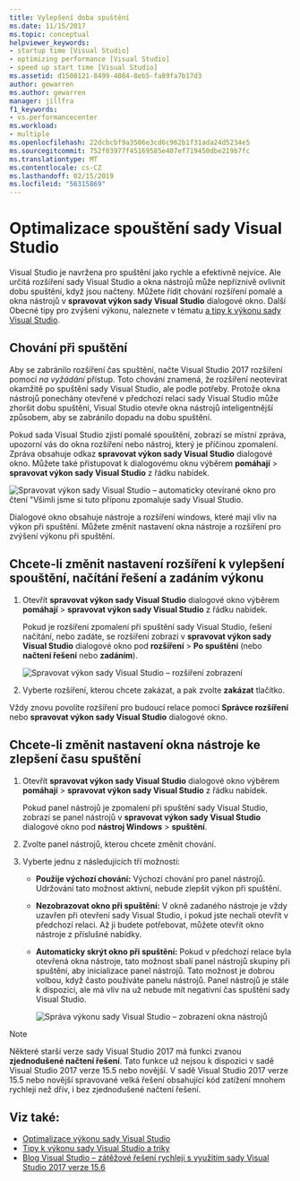 ```yaml
---
title: Vylepšení doba spuštění
ms.date: 11/15/2017
ms.topic: conceptual
helpviewer_keywords:
- startup time [Visual Studio]
- optimizing performance [Visual Studio]
- speed up start time [Visual Studio]
ms.assetid: d1508121-8499-4084-8eb5-fa89fa7b17d3
author: gewarren
ms.author: gewarren
manager: jillfra
f1_keywords:
- vs.performancecenter
ms.workload:
- multiple
ms.openlocfilehash: 22dcbcbf9a3506e3cd6c962b1f31ada24d5234e5
ms.sourcegitcommit: 752f03977f45169585e407ef719450dbe219b7fc
ms.translationtype: MT
ms.contentlocale: cs-CZ
ms.lasthandoff: 02/15/2019
ms.locfileid: "56315869"
---
```

# <a name="optimize-visual-studio-startup-time"></a>Optimalizace spouštění sady Visual Studio

Visual Studio je navržena pro spuštění jako rychle a efektivně nejvíce. Ale určitá rozšíření sady Visual Studio a okna nástrojů může nepříznivě ovlivnit dobu spuštění, když jsou načteny. Můžete řídit chování rozšíření pomalé a okna nástrojů v **spravovat výkon sady Visual Studio** dialogové okno. Další Obecné tipy pro zvýšení výkonu, naleznete v tématu [a tipy k výkonu sady Visual Studio](../ide/visual-studio-performance-tips-and-tricks.md).

## <a name="startup-behavior"></a>Chování při spuštění

Aby se zabránilo rozšíření čas spuštění, načte Visual Studio 2017 rozšíření pomocí _na vyžádání_ přístup. Toto chování znamená, že rozšíření neotevírat okamžitě po spuštění sady Visual Studio, ale podle potřeby. Protože okna nástrojů ponechány otevřené v předchozí relaci sady Visual Studio může zhoršit dobu spuštění, Visual Studio otevře okna nástrojů inteligentnější způsobem, aby se zabránilo dopadu na dobu spuštění.

Pokud sada Visual Studio zjistí pomalé spouštění, zobrazí se místní zpráva, upozorní vás do okna rozšíření nebo nástroj, který je příčinou zpomalení. Zpráva obsahuje odkaz **spravovat výkon sady Visual Studio** dialogové okno. Můžete také přistupovat k dialogovému oknu výběrem **pomáhají** > **spravovat výkon sady Visual Studio** z řádku nabídek.

![Spravovat výkon sady Visual Studio – automaticky otevírané okno pro čtení "Všimli jsme si tuto příponu zpomaluje sady Visual Studio.](../ide/media/vside_perfdialog_popup.png)

Dialogové okno obsahuje nástroje a rozšíření windows, které mají vliv na výkon při spuštění. Můžete změnit nastavení okna nástroje a rozšíření pro zvýšení výkonu při spuštění.

## <a name="a-nameextensions-to-change-extension-settings-to-improve-startup-solution-load-and-typing-performance"></a><a name="extensions" />Chcete-li změnit nastavení rozšíření k vylepšení spouštění, načítání řešení a zadáním výkonu

1. Otevřít **spravovat výkon sady Visual Studio** dialogové okno výběrem **pomáhají** > **spravovat výkon sady Visual Studio** z řádku nabídek.

    Pokud je rozšíření zpomalení při spuštění sady Visual Studio, řešení načítání, nebo zadáte, se rozšíření zobrazí v **spravovat výkon sady Visual Studio** dialogové okno pod **rozšíření**  >   **Po spuštění** (nebo **načtení řešení** nebo **zadáním**).

    ![Spravovat výkon sady Visual Studio – rozšíření zobrazení](../ide/media/vside_perfdialog_extensions.png)

2. Vyberte rozšíření, kterou chcete zakázat, a pak zvolte **zakázat** tlačítko.

Vždy znovu povolíte rozšíření pro budoucí relace pomocí **Správce rozšíření** nebo **spravovat výkon sady Visual Studio** dialogové okno.

## <a name="a-nametool-windows-to-change-tool-window-settings-to-improve-startup-time"></a><a name="tool-windows" />Chcete-li změnit nastavení okna nástroje ke zlepšení času spuštění

1. Otevřít **spravovat výkon sady Visual Studio** dialogové okno výběrem **pomáhají** > **spravovat výkon sady Visual Studio** z řádku nabídek.

    Pokud panel nástrojů je zpomalení při spuštění sady Visual Studio, zobrazí se panel nástrojů v **spravovat výkon sady Visual Studio** dialogové okno pod **nástroj Windows** > **spuštění**.

2. Zvolte panel nástrojů, kterou chcete změnit chování.

3. Vyberte jednu z následujících tří možností:

   - **Použije výchozí chování:** Výchozí chování pro panel nástrojů. Udržování tato možnost aktivní, nebude zlepšit výkon při spuštění.

   - **Nezobrazovat okno při spuštění:** V okně zadaného nástroje je vždy uzavřen při otevření sady Visual Studio, i pokud jste nechali otevřít v předchozí relaci. Až ji budete potřebovat, můžete otevřít okno nástroje z příslušné nabídky.

   - **Automaticky skrýt okno při spuštění:** Pokud v předchozí relace byla otevřená okna nástroje, tato možnost sbalí panel nástrojů skupiny při spuštění, aby inicializace panel nástrojů. Tato možnost je dobrou volbou, když často používáte panelu nástrojů. Panel nástrojů je stále k dispozici, ale má vliv na už nebude mít negativní čas spuštění sady Visual Studio.

     ![Správa výkonu sady Visual Studio – zobrazení okna nástrojů](../ide/media/vside_perfdialog_toolwindows.png)

> [!NOTE]
> Některé starší verze sady Visual Studio 2017 má funkci zvanou **zjednodušené načtení řešení**. Tato funkce už nejsou k dispozici v sadě Visual Studio 2017 verze 15.5 nebo novější. V sadě Visual Studio 2017 verze 15.5 nebo novější spravované velká řešení obsahující kód zatížení mnohem rychleji než dřív, i bez zjednodušené načtení řešení.

## <a name="see-also"></a>Viz také:

- [Optimalizace výkonu sady Visual Studio](../ide/optimize-visual-studio-performance.md)
- [Tipy k výkonu sady Visual Studio a triky](../ide/visual-studio-performance-tips-and-tricks.md)
- [Blog Visual Studio – zátěžové řešení rychleji s využitím sady Visual Studio 2017 verze 15.6](https://devblogs.microsoft.com/visualstudio/load-solutions-faster-with-visual-studio-2017-version-15-6/)